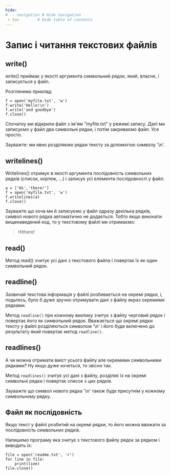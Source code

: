 ```yaml
---
hide:
#  - navigation # Hide navigation
 - toc        # Hide table of contents
---
```


# Запис і читання текстових файлів

## write()

write() приймає у якості аргумента символьний рядок,
який, власне, і записується у файл.

Розглянемо приклад:

	f = open('myfile.txt', 'w')
	f.write('Hello!\n')
	f.write('and goodbye')
	f.close()

Спочатку ми відкрили файл з ім'ям "myfile.txt" у режимі запису.
Далі ми записуємо у файл два символьні рядки, і потім закриваємо файл. Усе просто.

Зауважте: ми явно розділяємо рядки тексту за допомогою символу '\n'.


## writelines()

Writelines() отримує в якості аргумента
послідовність символьних рядків (список, кортеж, ...)
і записує усі елементи послідовності у файл:

	a = ['Hi','there!']
	f = open('myfile.txt', 'w')
	f.writelines(a)
	f.close()

Зауважте що хоча ми й записуємо у файл одразу декілька рядків,
символ нового рядка автоматично не додається.
Тобто якщо виконати вищенаведений код,
то у текстовому файлі ми отримаємо:

>Hithere!


## read()

Метод read() зчитує усі дані з текстового файла
і повертає їх як один символьний рядок.

## readline()

Зазвичай текстова інформація у файлі
розбивається на окремі рядки,
і, подьтесь, було б дуже зручно
отримувати дані з файлу якраз окремими рядками.

Метод `readline()` при кожному виклику
зчитує з файлу черговий рядок 
і повертає його як символьний рядок.
Вважається що окремі рядки тексту у файлі
розділяються символом '\n'
і його буде включено до результату
який повертає метод `readline()`.

## readlines()

А чи можна отримати вміст усього файлу
але окремими символьними рядками?
Ну якщо дуже хочеться, то звісно так.

Метод `readlines()` зчитує усі дані з файлу,
розділяє їх на окремі символьні рядки
і повертає список з цих рядків.

Зауважте що символ нового рядка '\n' також буде присутнім у кожному символьному рядку.


## Файл як послідовність

Якщо текст у файлі розбитий на окремі рядки, то його можна вважати за послідовність символьних рядків.

Напишемо програму яка зчитує з текстового файлу рядок за рядком і виводить їх:

	file = open('readme.txt', 'r')
	for line in file:
		print(line)
	file.close()
